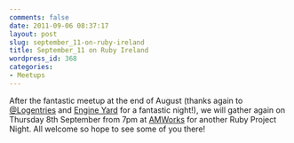 ```yaml
---
comments: false
date: 2011-09-06 08:37:17
layout: post
slug: september_11-on-ruby-ireland
title: September_11 on Ruby Ireland
wordpress_id: 368
categories:
- Meetups
---
```


After the fantastic meetup at the end of August (thanks again to [@Logentries](https://logentries.com/) and [Engine Yard](http://www.engineyard.com/) for a fantastic night!), we will gather again on Thursday 8th September from 7pm at [AMWorks](http://amworks.ie) for another Ruby Project Night. All welcome so hope to see some of you there!
